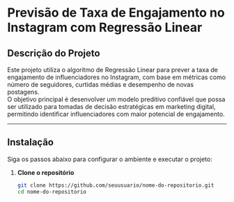 # **Previsão de Taxa de Engajamento no Instagram com Regressão Linear**

## **Descrição do Projeto**  
Este projeto utiliza o algoritmo de Regressão Linear para prever a taxa de engajamento de influenciadores no Instagram, com base em métricas como número de seguidores, curtidas médias e desempenho de novas postagens.  
O objetivo principal é desenvolver um modelo preditivo confiável que possa ser utilizado para tomadas de decisão estratégicas em marketing digital, permitindo identificar influenciadores com maior potencial de engajamento.  

---

## **Instalação**  
Siga os passos abaixo para configurar o ambiente e executar o projeto:  

1. **Clone o repositório**  
   ```bash
   git clone https://github.com/seuusuario/nome-do-repositorio.git
   cd nome-do-repositorio


